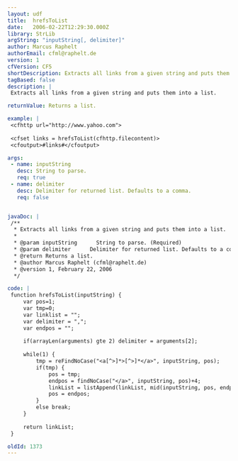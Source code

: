 ```yaml
---
layout: udf
title:  hrefsToList
date:   2006-02-22T12:29:30.000Z
library: StrLib
argString: "inputString[, delimiter]"
author: Marcus Raphelt
authorEmail: cfml@raphelt.de
version: 1
cfVersion: CF5
shortDescription: Extracts all links from a given string and puts them into a list.
tagBased: false
description: |
 Extracts all links from a given string and puts them into a list.

returnValue: Returns a list.

example: |
 <cfhttp url="http://www.yahoo.com">
 
 <cfset links = hrefsToList(cfhttp.filecontent)>
 <cfoutput>#links#</cfoutput>

args:
 - name: inputString
   desc: String to parse.
   req: true
 - name: delimiter
   desc: Delimiter for returned list. Defaults to a comma.
   req: false


javaDoc: |
 /**
  * Extracts all links from a given string and puts them into a list.
  * 
  * @param inputString      String to parse. (Required)
  * @param delimiter      Delimiter for returned list. Defaults to a comma. (Optional)
  * @return Returns a list. 
  * @author Marcus Raphelt (cfml@raphelt.de) 
  * @version 1, February 22, 2006 
  */

code: |
 function hrefsToList(inputString) {
     var pos=1;
     var tmp=0;
     var linklist = "";
     var delimiter = ",";
     var endpos = "";
     
     if(arrayLen(arguments) gte 2) delimiter = arguments[2];
         
     while(1) {
         tmp = reFindNoCase("<a[^>]*>[^>]*</a>", inputString, pos);
         if(tmp) {
             pos = tmp;
             endpos = findNoCase("</a>", inputString, pos)+4;
             linkList = listAppend(linkList, mid(inputString, pos, endpos-pos), delimiter);
             pos = endpos;
         }
         else break;
     }
 
     return linkList;
 }

oldId: 1373
---
```


